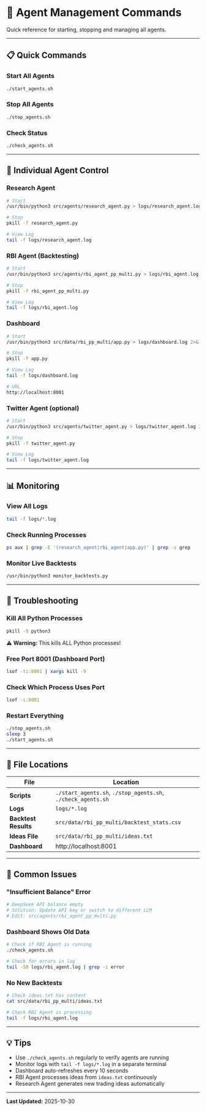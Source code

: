 # 🚀 Agent Management Commands

Quick reference for starting, stopping and managing all agents.

---

## 📋 Quick Commands

### Start All Agents
```bash
./start_agents.sh
```

### Stop All Agents
```bash
./stop_agents.sh
```

### Check Status
```bash
./check_agents.sh
```

---

## 🤖 Individual Agent Control

### Research Agent
```bash
# Start
/usr/bin/python3 src/agents/research_agent.py > logs/research_agent.log 2>&1 &

# Stop
pkill -f research_agent.py

# View Log
tail -f logs/research_agent.log
```

### RBI Agent (Backtesting)
```bash
# Start
/usr/bin/python3 src/agents/rbi_agent_pp_multi.py > logs/rbi_agent.log 2>&1 &

# Stop
pkill -f rbi_agent_pp_multi.py

# View Log
tail -f logs/rbi_agent.log
```

### Dashboard
```bash
# Start
/usr/bin/python3 src/data/rbi_pp_multi/app.py > logs/dashboard.log 2>&1 &

# Stop
pkill -f app.py

# View Log
tail -f logs/dashboard.log

# URL
http://localhost:8001
```

### Twitter Agent (optional)
```bash
# Start
/usr/bin/python3 src/agents/twitter_agent.py > logs/twitter_agent.log 2>&1 &

# Stop
pkill -f twitter_agent.py

# View Log
tail -f logs/twitter_agent.log
```

---

## 📊 Monitoring

### View All Logs
```bash
tail -f logs/*.log
```

### Check Running Processes
```bash
ps aux | grep -E '(research_agent|rbi_agent|app.py)' | grep -v grep
```

### Monitor Live Backtests
```bash
/usr/bin/python3 monitor_backtests.py
```

---

## 🔧 Troubleshooting

### Kill All Python Processes
```bash
pkill -9 python3
```
⚠️ **Warning:** This kills ALL Python processes!

### Free Port 8001 (Dashboard Port)
```bash
lsof -ti:8001 | xargs kill -9
```

### Check Which Process Uses Port
```bash
lsof -i:8001
```

### Restart Everything
```bash
./stop_agents.sh
sleep 3
./start_agents.sh
```

---

## 📁 File Locations

| File | Location |
|------|----------|
| **Scripts** | `./start_agents.sh`, `./stop_agents.sh`, `./check_agents.sh` |
| **Logs** | `logs/*.log` |
| **Backtest Results** | `src/data/rbi_pp_multi/backtest_stats.csv` |
| **Ideas File** | `src/data/rbi_pp_multi/ideas.txt` |
| **Dashboard** | http://localhost:8001 |

---

## 🚨 Common Issues

### "Insufficient Balance" Error
```bash
# DeepSeek API balance empty
# Solution: Update API key or switch to different LLM
# Edit: src/agents/rbi_agent_pp_multi.py
```

### Dashboard Shows Old Data
```bash
# Check if RBI Agent is running
./check_agents.sh

# Check for errors in log
tail -50 logs/rbi_agent.log | grep -i error
```

### No New Backtests
```bash
# Check ideas.txt has content
cat src/data/rbi_pp_multi/ideas.txt

# Check RBI Agent is processing
tail -f logs/rbi_agent.log
```

---

## 💡 Tips

- Use `./check_agents.sh` regularly to verify agents are running
- Monitor logs with `tail -f logs/*.log` in a separate terminal
- Dashboard auto-refreshes every 10 seconds
- RBI Agent processes ideas from `ideas.txt` continuously
- Research Agent generates new trading ideas automatically

---

**Last Updated:** 2025-10-30
